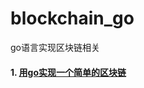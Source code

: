 # blockchain_go
go语言实现区块链相关

#### 1. [用go实现一个简单的区块链](https://github.com/dugu0808/blockchain_go/tree/master/SimpleBlockchain)
